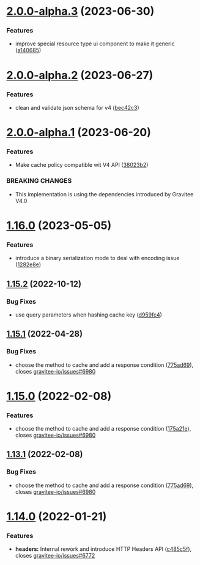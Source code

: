 # [2.0.0-alpha.3](https://github.com/gravitee-io/gravitee-policy-cache/compare/2.0.0-alpha.2...2.0.0-alpha.3) (2023-06-30)


### Features

* improve special resource type ui component to make it generic ([a140685](https://github.com/gravitee-io/gravitee-policy-cache/commit/a14068540d1903f739fcc8715830cbd63f822563))

# [2.0.0-alpha.2](https://github.com/gravitee-io/gravitee-policy-cache/compare/2.0.0-alpha.1...2.0.0-alpha.2) (2023-06-27)


### Features

* clean and validate json schema for v4 ([bec42c3](https://github.com/gravitee-io/gravitee-policy-cache/commit/bec42c365b98b81dc93dd912c6aa2e191e465047))

# [2.0.0-alpha.1](https://github.com/gravitee-io/gravitee-policy-cache/compare/1.16.0...2.0.0-alpha.1) (2023-06-20)


### Features

* Make cache policy compatible wit V4 API ([38023b2](https://github.com/gravitee-io/gravitee-policy-cache/commit/38023b237dbf67553f0ad2cb3be0e0a5c24a7770))


### BREAKING CHANGES

* This implementation is using the dependencies introduced by Gravitee V4.0

# [1.16.0](https://github.com/gravitee-io/gravitee-policy-cache/compare/1.15.2...1.16.0) (2023-05-05)


### Features

* introduce a binary serialization mode to deal with encoding issue ([1282e8e](https://github.com/gravitee-io/gravitee-policy-cache/commit/1282e8e0abfa88c4eae0be9017986c07de1c306b))

## [1.15.2](https://github.com/gravitee-io/gravitee-policy-cache/compare/1.15.1...1.15.2) (2022-10-12)


### Bug Fixes

* use query parameters when hashing cache key ([d959fc4](https://github.com/gravitee-io/gravitee-policy-cache/commit/d959fc446d30c79ce55fc1658bbe56d203c6e904))

## [1.15.1](https://github.com/gravitee-io/gravitee-policy-cache/compare/1.15.0...1.15.1) (2022-04-28)


### Bug Fixes

* choose the method to cache and add a response condition ([775ad69](https://github.com/gravitee-io/gravitee-policy-cache/commit/775ad6908ab55404d63469027c6bd4a4fd50573e)), closes [gravitee-io/issues#6980](https://github.com/gravitee-io/issues/issues/6980)

# [1.15.0](https://github.com/gravitee-io/gravitee-policy-cache/compare/1.14.0...1.15.0) (2022-02-08)


### Features

* choose the method to cache and add a response condition ([175a21e](https://github.com/gravitee-io/gravitee-policy-cache/commit/175a21ebba83c9cb4c42e4d44dc3a4b2f6f97aa8)), closes [gravitee-io/issues#6980](https://github.com/gravitee-io/issues/issues/6980)

## [1.13.1](https://github.com/gravitee-io/gravitee-policy-cache/compare/1.13.0...1.13.1) (2022-02-08)


### Bug Fixes

* choose the method to cache and add a response condition ([775ad69](https://github.com/gravitee-io/gravitee-policy-cache/commit/775ad6908ab55404d63469027c6bd4a4fd50573e)), closes [gravitee-io/issues#6980](https://github.com/gravitee-io/issues/issues/6980)

# [1.14.0](https://github.com/gravitee-io/gravitee-policy-cache/compare/1.13.0...1.14.0) (2022-01-21)


### Features

* **headers:** Internal rework and introduce HTTP Headers API ([c485c5f](https://github.com/gravitee-io/gravitee-policy-cache/commit/c485c5ff9a5d6f550ed816f1387bfb3dc0c80cf3)), closes [gravitee-io/issues#6772](https://github.com/gravitee-io/issues/issues/6772)
